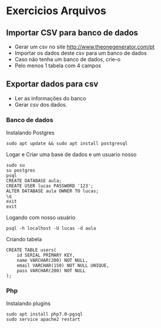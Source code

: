 # Exercicios Arquivos

## Importar CSV para banco de dados

- Gerar um csv no site http://www.theonegenerator.com/pt
- Importar os dados deste csv para um banco de dados
- Caso não tenha um banco de dados, crie-o
- Pelo menos 1 tabela com 4 campos

## Exportar dados para csv

- Ler as informações do banco
- Gerar csv dos dados.


### Banco de dados
Instalando Postgres
```
sudo apt update && sudo apt install postgresql
```
Logar e Criar uma base de dados e um usuario nosso
```
sudo su
su postgres
psql
CREATE DATABASE aula;
CREATE USER lucas PASSWORD '123';
ALTER DATABASE aula OWNER TO lucas;
\q
exit
exit
```
Logando com nosso usuário
```
psql -h localhost -U lucas -d aula
```
Criando tabela
```
CREATE TABLE users(
	id SERIAL PRIMARY KEY,
	name VARCHAR(200) NOT NULL,
	email VARCHAR(150) NOT NULL UNIQUE,
	pass VARCHAR(200) NOT NULL
);
```

### Php
Instalando plugins
```
sudo apt install php7.0-pgsql
sudo service apache2 restart
``` 